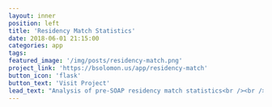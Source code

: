 ```yaml
---
layout: inner
position: left
title: 'Residency Match Statistics'
date: 2018-06-01 21:15:00
categories: app
tags:
featured_image: '/img/posts/residency-match.png'
project_link: 'https://bsolomon.us/app/residency-match'
button_icon: 'flask'
button_text: 'Visit Project'
lead_text: "Analysis of pre-SOAP residency match statistics<br /><br />"
---
```

